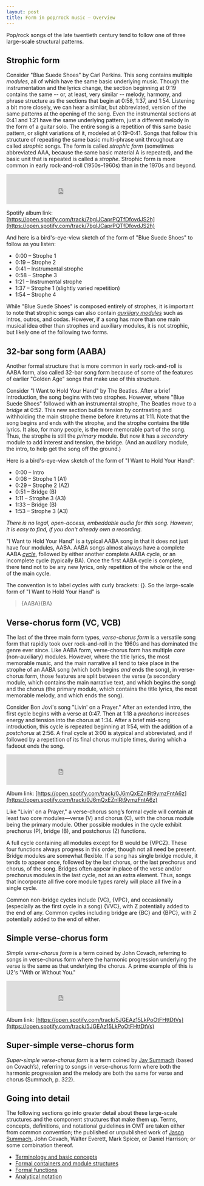 ```yaml
---
layout: post
title: Form in pop/rock music – Overview
---
```


Pop/rock songs of the late twentieth century tend to follow one of three large-scale structural patterns.

## Strophic form

Consider "Blue Suede Shoes" by Carl Perkins. This song contains multiple _modules_, all of which have the same basic underlying music. Though the instrumentation and the lyrics change, the section beginning at 0:19 contains the same -- or, at least, very similar -- melody, harmony, and phrase structure as the sections that begin at 0:58, 1:37, and 1:54. Listening a bit more closely, we can hear a similar, but abbreviated, version of the same patterns at the opening of the song. Even the instrumental sections at 0:41 and 1:21 have the same underlying pattern, just a different melody in the form of a guitar solo. The entire song is a repetition of this same basic pattern, or slight variations of it, modeled at 0:19–0:41. Songs that follow this structure of repeating the same basic multi-phrase unit throughout are called _strophic_ songs. The form is called _strophic form_ (sometimes abbreviated AAA, because the same basic material A is repeated), and the basic unit that is repeated is called a _strophe_. Strophic form is more common in early rock-and-roll (1950s–1960s) than in the 1970s and beyond.

<iframe src="https://embed.spotify.com/?uri=spotify%3Atrack%3A7bglJCaprPQTfDfovdJS2h" width="300" height="80" frameborder="0" allowtransparency="true"></iframe>

Spotify album link: [https://open.spotify.com/track/7bglJCaprPQTfDfovdJS2h](https://open.spotify.com/track/7bglJCaprPQTfDfovdJS2h)

And here is a bird's-eye-view sketch of the form of "Blue Suede Shoes" to follow as you listen:

- 0:00 – Strophe 1
- 0:19 – Strophe 2
- 0:41 – Instrumental strophe
- 0:58 – Strophe 3
- 1:21 – Instrumental strophe
- 1:37 – Strophe 1 (slightly varied repetition)
- 1:54 – Strophe 4

While "Blue Suede Shoes" is composed entirely of strophes, it is important to note that strophic songs can also contain [_auxiliary modules_](popRockForm-containers.html) such as intros, outros, and codas. However, if a song has more than one main musical idea other than strophes and auxiliary modules, it is not strophic, but likely one of the following two forms.

## 32-bar song form (AABA)

Another formal structure that is more common in early rock-and-roll is AABA form, also called 32-bar song form because of some of the features of earlier "Golden Age" songs that make use of this structure.

Consider "I Want to Hold Your Hand" by The Beatles. After a brief introduction, the song begins with two strophes. However, where "Blue Suede Shoes" followed with an instrumental strophe, The Beatles move to a _bridge_ at 0:52. This new section builds tension by contrasting and withholding the main strophe theme before it returns at 1:11. Note that the song begins and ends with the strophe, and the strophe contains the title lyrics. It also, for many people, is the more memorable part of the song. Thus, the strophe is still the _primary_ module. But now it has a _secondary_ module to add interest and tension, the bridge. (And an auxiliary module, the intro, to help get the song off the ground.)

Here is a bird's-eye-view sketch of the form of "I Want to Hold Your Hand":

- 0:00 – Intro
- 0:08 – Strophe 1 (A1)
- 0:29 – Strophe 2 (A2)
- 0:51 – Bridge (B)
- 1:11 – Strophe 3 (A3)
- 1:33 – Bridge (B)
- 1:53 – Strophe 3 (A3)

_There is no legal, open-access, embeddable audio for this song. However, it is easy to find, if you don't already own a recording._

"I Want to Hold Your Hand" is a typical AABA song in that it does not just have four modules, AABA. AABA songs almost always have a complete AABA [_cycle_](popRockForm-containers.html), followed by either another complete AABA cycle, or an incomplete cycle (typically BA). Once the first AABA cycle is complete, there tend not to be any new lyrics, only repetition of the whole or the end of the main cycle.

The convention is to label cycles with curly brackets: {}. So the large-scale form of "I Want to Hold Your Hand" is

> {AABA}{BA}

## Verse-chorus form (VC, VCB)

The last of the three main form types, _verse-chorus form_ is a versatile song form that rapidly took over rock-and-roll in the 1960s and has dominated the genre ever since. Like AABA form, verse-chorus form has multiple _core_ (non-auxiliary) modules. However, where the title lyrics, the most memorable music, and the main narrative all tend to take place in the strophe of an AABA song (which both begins _and_ ends the song), in verse-chorus form, those features are split between the verse (a secondary module, which contains the main narrative text, and which begins the song) and the chorus (the primary module, which contains the title lyrics, the most memorable melody, and which ends the song).

Consider Bon Jovi's song "Livin' on a Prayer." After an extended intro, the first cycle begins with a verse at 0:47. Then at 1:18 a _prechorus_ increases energy and tension into the chorus at 1:34. After a brief mid-song introduction, this cycle is repeated beginning at 1:54, with the addition of a _postchorus_ at 2:56. A final cycle at 3:00 is atypical and abbreviated, and if followed by a repetition of its final chorus multiple times, during which a fadeout ends the song.

<iframe src="https://embed.spotify.com/?uri=spotify%3Atrack%3A0J6mQxEZnlRt9ymzFntA6z" width="300" height="80" frameborder="0" allowtransparency="true"></iframe>

Album link: [https://open.spotify.com/track/0J6mQxEZnlRt9ymzFntA6z](https://open.spotify.com/track/0J6mQxEZnlRt9ymzFntA6z)

Like "Livin' on a Prayer," a verse-chorus song’s formal cycle will contain at least two core modules—verse (V) and chorus (C), with the chorus module being the primary module. Other possible modules in the cycle exhibit prechorus (P), bridge (B), and postchorus (Z) functions.

A full cycle containing all modules except for B would be {VPCZ}. These four functions always progress in this order, though not all need be present. Bridge modules are somewhat flexible. If a song has single bridge module, it tends to appear once, followed by the last chorus, or the last prechorus and chorus, of the song. Bridges often appear in place of the verse and/or prechorus modules in the last cycle, not as an extra element. Thus, songs that incorporate all five core module types rarely will place all five in a single cycle.

Common non-bridge cycles include {VC}, {VPC}, and occasionally (especially as the first cycle in a song) {VVC}, with Z potentially added to the end of any. Common cycles including bridge are {BC} and {BPC}, with Z potentially added to the end of either.

## Simple verse-chorus form

_Simple verse-chorus form_ is a term coined by John Covach, referring to songs in verse-chorus form where the harmonic progression underlying the verse is the same as that underlying the chorus. A prime example of this is U2's "With or Without You."

<iframe src="https://embed.spotify.com/?uri=spotify%3Atrack%3A5JGEAz15LkPoOtFHttDtVs" width="300" height="80" frameborder="0" allowtransparency="true"></iframe>

Album link: [https://open.spotify.com/track/5JGEAz15LkPoOtFHttDtVs](https://open.spotify.com/track/5JGEAz15LkPoOtFHttDtVs)

## Super-simple verse-chorus form

_Super-simple verse-chorus form_ is a term coined by [Jay Summach](http://gradworks.umi.com/35/25/3525244.html) (based on Covach’s), referring to songs in verse-chorus form where both the harmonic progression and the melody are both the same for verse and chorus (Summach, p. 322).

## Going into detail

The following sections go into greater detail about these large-scale structures and the component structures that make them up. Terms, concepts, definitions, and notational guidelines in OMT are taken either from common convention; the published or unpublished work of [Jason Summach](http://gradworks.umi.com/35/25/3525244.html), John Covach, Walter Everett, Mark Spicer, or Daniel Harrison; or some combination thereof.

- [Terminology and basic concepts](popRockForm-terms.html)
- [Formal containers and module structures](popRockForm-containers.html)
- [Formal functions](popRockForm-functions.html)
- [Analytical notation](popRockForm-notation.html)
